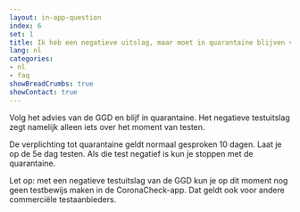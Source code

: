 ```yaml
---
layout: in-app-question
index: 6
set: 1
title: Ik heb een negatieve uitslag, maar moet in quarantaine blijven van de GGD. Wat nu?
lang: nl
categories:
- nl
- faq
showBreadCrumbs: true
showContact: true
---
```

Volg het advies van de GGD en blijf in quarantaine. Het negatieve testuitslag zegt namelijk alleen iets over het moment van testen. 

De verplichting tot quarantaine geldt normaal gesproken 10 dagen. Laat je op de 5e dag testen. Als die test negatief is kun je stoppen met de quarantaine.

Let op: met een negatieve testuitslag van de GGD kun je op dit moment nog geen testbewijs maken in de CoronaCheck-app. Dat geldt ook voor andere commerciële testaanbieders. 
